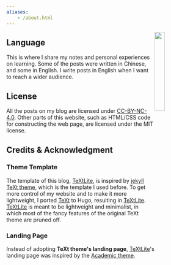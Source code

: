 ```yaml
---
aliases:
    - /about.html
---
```


<img src="https://img.yongfu.name/assets/images/me-about.png" style="width:23%;float:right;"/>

## Language

This is where I share my notes and personal experiences on learning. Some of the
posts were written in Chinese, and some in English. I write posts in English
when I want to reach a wider audience.

## License

All the posts on my blog are licensed under <a rel="license"
href="http://creativecommons.org/licenses/by-nc/4.0/">CC-BY-NC-4.0</a>. Other
parts of this website, such as HTML/CSS code for constructing the web page, are
licensed under the MIT license.


## Credits & Acknowledgment

### Theme Template

The template of this blog, [TeXtLite][TeXtLite], is inspired by [jekyll TeXt
theme][TeXt], which is the template I used before. To get more control of my
website and to make it more lightweight, I ported [TeXt][TeXt] to Hugo,
resulting in [TeXtLite][TeXtLite]. [TeXtLite][TeXtLite] is meant to be
lightweight and minimalist, in which most of the fancy features of the original
TeXt theme are pruned off.

[TeXt]: https://github.com/kitian616/jekyll-TeXt-theme
[TeXtLite]: https://github.com/liao961120/TeXtLite

### Landing Page

Instead of adopting **TeXt theme's landing page**, [TeXtLite][TeXtLite]'s
landing page was inspired by the [Academic theme](https://academic-demo.netlify.app).
